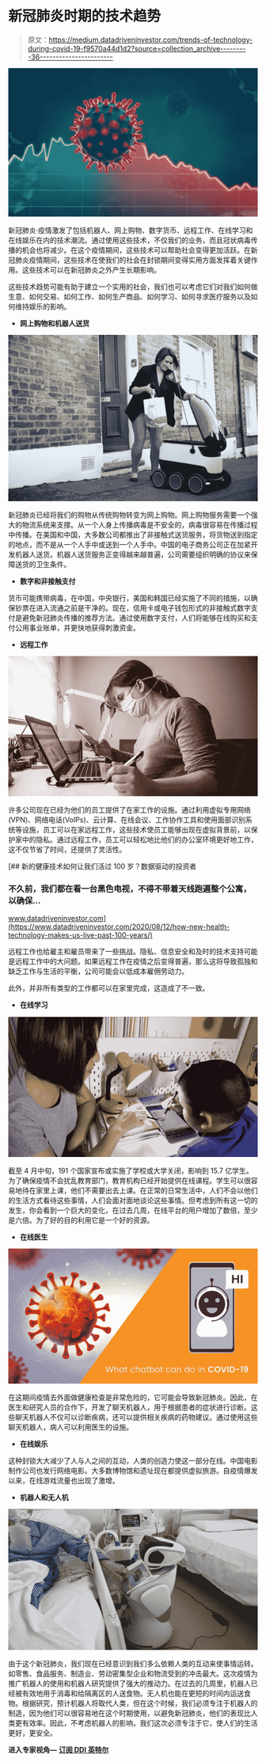 # 新冠肺炎时期的技术趋势

> 原文：<https://medium.datadriveninvestor.com/trends-of-technology-during-covid-19-f9570a44d1d2?source=collection_archive---------36----------------------->

![](img/cdeeb7b2682b78336f2d9f830129a06e.png)

新冠肺炎·疫情激发了包括机器人、网上购物、数字货币、远程工作、在线学习和在线娱乐在内的技术潮流。通过使用这些技术，不仅我们的业务，而且冠状病毒传播的机会也将减少。在这个疫情期间，这些技术可以帮助社会变得更加活跃。在新冠肺炎疫情期间，这些技术在使我们的社会在封锁期间变得实用方面发挥着关键作用。这些技术可以在新冠肺炎之外产生长期影响。

这些技术趋势可能有助于建立一个实用的社会，我们也可以考虑它们对我们如何做生意、如何交易、如何工作、如何生产商品、如何学习、如何寻求医疗服务以及如何维持娱乐的影响。

*   **网上购物和机器人送货**

![](img/5109bc1b6108832422eb082e96b73c5c.png)

新冠肺炎已经将我们的购物从传统购物转变为网上购物。网上购物服务需要一个强大的物流系统来支撑。从一个人身上传播病毒是不安全的，病毒很容易在传播过程中传播。在美国和中国，大多数公司都推出了非接触式送货服务，将货物送到指定的地点，而不是从一个人手中或送到一个人手中。中国的电子商务公司正在加紧开发机器人送货。机器人送货服务正变得越来越普遍，公司需要组织明确的协议来保障送货的卫生条件。

*   **数字和非接触支付**

货币可能携带病毒，在中国，中央银行，美国和韩国已经实施了不同的措施，以确保钞票在进入流通之前是干净的。现在，信用卡或电子钱包形式的非接触式数字支付是避免新冠肺炎传播的推荐方法。通过使用数字支付，人们将能够在线购买和支付公用事业账单，并更快地获得刺激资金。

*   **远程工作**

![](img/3b011bbfbf87ff5900b0abd98143509d.png)

许多公司现在已经为他们的员工提供了在家工作的设施。通过利用虚拟专用网络(VPN)、网络电话(VoIPs)、云计算、在线会议、工作协作工具和使用面部识别系统等设施，员工可以在家远程工作，这些技术使员工能够出现在虚拟背景前，以保护家中的隐私。通过远程工作，员工可以轻松地比他们的办公室环境更好地工作，这不仅节省了时间，还提供了灵活性。

[](https://www.datadriveninvestor.com/2020/08/12/how-new-health-technology-makes-us-live-past-100-years/) [## 新的健康技术如何让我们活过 100 岁？数据驱动的投资者

### 不久前，我们都在看一台黑色电视，不得不带着天线跑遍整个公寓，以确保…

www.datadriveninvestor.com](https://www.datadriveninvestor.com/2020/08/12/how-new-health-technology-makes-us-live-past-100-years/) 

远程工作也给雇主和雇员带来了一些挑战。隐私、信息安全和及时的技术支持可能是远程工作中的大问题。如果远程工作在疫情之后变得普遍，那么这将导致孤独和缺乏工作与生活的平衡，公司可能会以低成本雇佣劳动力。

此外，并非所有类型的工作都可以在家里完成，这造成了不一致。

*   **在线学习**

![](img/f711259100c66ef539eeb32d679f743b.png)

截至 4 月中旬，191 个国家宣布或实施了学校或大学关闭，影响到 15.7 亿学生。为了确保疫情不会扰乱教育部门，教育机构已经开始提供在线课程。学生可以很容易地待在家里上课，他们不需要出去上课。在正常的日常生活中，人们不会以他们的生活方式看待这些事情，人们会面对面地谈论这些事情。但考虑到所有这一切的发生，你会看到一个巨大的变化，在过去几周，在线平台的用户增加了数倍，至少是六倍。为了好的目的利用它是一个好的资源。

*   **在线医生**

![](img/5d956788ef269c481ee0e85bf783fc00.png)

在这期间疫情去外面做健康检查是非常危险的，它可能会导致新冠肺炎。因此，在医生和研究人员的合作下，开发了聊天机器人，用于根据患者的症状进行诊断。这些聊天机器人不仅可以诊断疾病，还可以提供相关疾病的药物建议。通过使用这些聊天机器人，病人可以利用医生的设施。

*   **在线娱乐**

这种封锁大大减少了人与人之间的互动，人类的创造力使这一部分在线。中国电影制作公司也发行网络电影。大多数博物馆和遗址现在都提供虚拟旅游。自疫情爆发以来，在线游戏流量也出现了激增。

*   **机器人和无人机**

![](img/de3a80c8d245983e6aaa718c769811db.png)

由于这个新冠肺炎，我们现在已经意识到我们多么依赖人类的互动来使事情运转。如零售、食品服务、制造业、劳动密集型企业和物流受到的冲击最大。这次疫情为推广机器人的使用和机器人研究提供了强大的推动力。在过去的几周里，机器人已经被有效地用于消毒和给隔离区的人送食物。无人机也能在更短的时间内运送食物。根据研究，预计机器人将取代人类，但在这个时候，我们必须专注于机器人的制造，因为他们可以很容易地在这个时期使用，以避免新冠肺炎，他们的表现比人类更有效率。因此，不考虑机器人的影响，我们这次必须专注于它，使人们的生活更好，更安全。

**进入专家视角—** [**订阅 DDI 英特尔**](https://datadriveninvestor.com/ddi-intel)